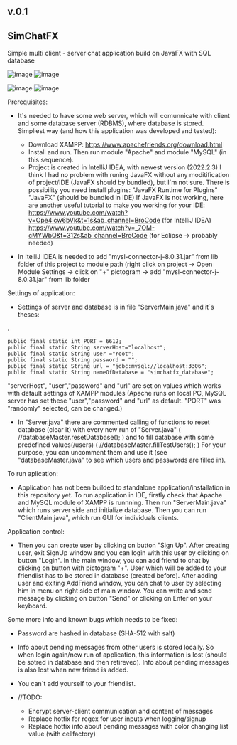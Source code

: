 v.0.1
--------------------------------------------------------------------------------------------------------------------------------- 
 SimChatFX 
--------------------------------------------------------------------------------------------------------------------------------- 
Simple multi client - server chat application build on JavaFX with SQL database


![image](https://user-images.githubusercontent.com/57802714/202924901-37bc4314-5806-4a0b-b8dc-35468073bff6.png)  ![image](https://user-images.githubusercontent.com/57802714/202924649-96419238-e972-4843-8a6e-5a30d90c6c68.png)

![image](https://user-images.githubusercontent.com/57802714/202924677-4c0ad309-52a7-4060-b23c-64af64fe1a44.png)  ![image](https://user-images.githubusercontent.com/57802714/202924684-ffb2fd8f-656d-47e7-8cf3-72301fdee138.png)


Prerequisites:
- It´s needed to have some web server, which will comunnicate with client and some database server (RDBMS), where database is stored.
Simpliest way (and how this application was developed and tested):
  - Download XAMPP: https://www.apachefriends.org/download.html
  - Install and run. Then run module "Apache" and module "MySQL" (in this sequence).
  - Project is created in IntelliJ IDEA, with newest version (2022.2.3) I think I had no problem with runing JavaFX without any 
moditification of project/IDE (JavaFX should by bundled), but I´m not sure. There is possibility you need install plugins: 
"JavaFX Runtime for Plugins"
"JavaFX" (should be bundled in IDE)
If JavaFX is not working, here are another useful tutorial to make you working for your IDE:
https://www.youtube.com/watch?v=Ope4icw6bVk&t=1s&ab_channel=BroCode    (for IntelliJ IDEA)
https://www.youtube.com/watch?v=_7OM-cMYWbQ&t=312s&ab_channel=BroCode  (for Eclipse -> probably needed)

 - In ItelliJ IDEA is needed to add "mysl-connector-j-8.0.31.jar" from lib folder of this project to module path (right click on project -> Open Module Settings -> click on "+" pictogram -> add "mysl-connector-j-8.0.31.jar" from lib folder

Settings of application:
- Settings of server and database is in file "ServerMain.java" and it´s theses:

.

    public final static int PORT = 6612;
    public final static String serverHost="localhost";
    public final static String user ="root";
    public final static String password = "";
    public final static String url = "jdbc:mysql://localhost:3306";
    public final static String nameOfDatabase = "simchatfx_database";
   
    
"serverHost", "user","password" and "url" are set on values which works with default settings of XAMPP modules (Apache runs on 
local PC, MySQL server has set these "user","password" and "url" as default. "PORT" was "randomly" selected, can be changed.)

- In "Server.java" there are commented calling of functions to reset database (clear it) with every new run of "Server.java" 
( //databaseMaster.resetDatabase(); ) and to fill database with some predefined values(/users) ( //databaseMaster.fillTestUsers(); )
For your purpose, you can uncomment them and use it (see "databaseMaster.java" to see which users and passwords are filled in).

To run aplication:
- Application has not been builded to standalone application/installation in this repository yet.
To run application in IDE, firstly check that Apache and MySQL module of XAMPP is runnning. Then run "ServerMain.java" which 
runs server side and initialize database. Then you can run "ClientMain.java", which run GUI for individuals clients.

Application control:
- Then you can create user by clicking on button "Sign Up". After creating user, exit SignUp window and you can login with this user 
by clicking on button "Login". In the main window, you can add friend to chat by clicking on button with pictogram "+". 
User which will be added to your friendlist has to be stored in database (created before). After adding user and exiting
AddFriend window, you can chat to user by selecting him in menu on right side of main window. You can write and send message 
by clicking on button "Send" or clicking on Enter on your keyboard.

Some more info and known bugs which needs to be fixed:
- Password are hashed in database (SHA-512 with salt)
- Info about pending messages from other users is stored locally. So when login again/new run of application, this information is lost (should be sotred in database and then retireved). Info about pending messages is also lost when new friend is added.
- You can´t add yourself to your friendlist.

- //TODO:
  - Encrypt server-client communication and content of messages
  - Replace hotfix for regex for user inputs when logging/signup
  - Replace hotfix info about pending messages with color changing list value (with cellfactory)


